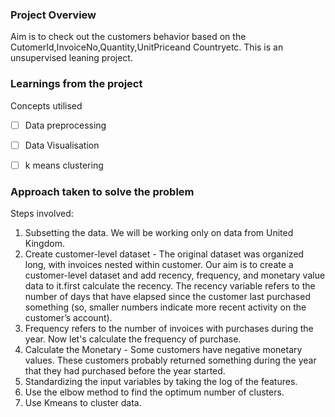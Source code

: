 ### Project Overview

 Aim is to check out the customers behavior based on the CutomerId,InvoiceNo,Quantity,UnitPriceand Countryetc. This is an unsupervised leaning project.


### Learnings from the project

 Concepts utilised

- [ ] Data preprocessing
- [ ] Data Visualisation
- [ ] k means clustering


### Approach taken to solve the problem

 Steps involved:
1. Subsetting the data. We will be working only on data from United Kingdom.
2. Create customer-level dataset - The original dataset was organized long, with invoices nested within customer. Our aim is to create a customer-level dataset and add recency, frequency, and monetary value data to it.first calculate the recency. The recency variable refers to the number of days that have elapsed since the customer last purchased something (so, smaller numbers indicate more recent activity on the customer’s account).
3. Frequency refers to the number of invoices with purchases during the year. Now let's calculate the frequency of purchase.
4. Calculate the Monetary - Some customers have negative monetary values. These customers probably returned something during the year that they had purchased before the year started.
5. Standardizing the input variables by taking the log of the features.
6. Use the elbow method to find the optimum number of clusters.
7. Use Kmeans to cluster data.


